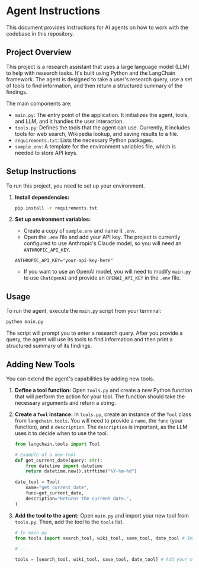 # Agent Instructions

This document provides instructions for AI agents on how to work with the codebase in this repository.

## Project Overview

This project is a research assistant that uses a large language model (LLM) to help with research tasks. It's built using Python and the LangChain framework. The agent is designed to take a user's research query, use a set of tools to find information, and then return a structured summary of the findings.

The main components are:
- `main.py`: The entry point of the application. It initializes the agent, tools, and LLM, and it handles the user interaction.
- `tools.py`: Defines the tools that the agent can use. Currently, it includes tools for web search, Wikipedia lookup, and saving results to a file.
- `requirements.txt`: Lists the necessary Python packages.
- `sample.env`: A template for the environment variables file, which is needed to store API keys.

## Setup Instructions

To run this project, you need to set up your environment.

1.  **Install dependencies:**
    ```bash
    pip install -r requirements.txt
    ```

2.  **Set up environment variables:**
    - Create a copy of `sample.env` and name it `.env`.
    - Open the `.env` file and add your API key. The project is currently configured to use Anthropic's Claude model, so you will need an `ANTHROPIC_API_KEY`.
    ```
    ANTHROPIC_API_KEY="your-api-key-here"
    ```
    - If you want to use an OpenAI model, you will need to modify `main.py` to use `ChatOpenAI` and provide an `OPENAI_API_KEY` in the `.env` file.

## Usage

To run the agent, execute the `main.py` script from your terminal:

```bash
python main.py
```

The script will prompt you to enter a research query. After you provide a query, the agent will use its tools to find information and then print a structured summary of its findings.

## Adding New Tools

You can extend the agent's capabilities by adding new tools.

1.  **Define a tool function:** Open `tools.py` and create a new Python function that will perform the action for your tool. The function should take the necessary arguments and return a string.

2.  **Create a `Tool` instance:** In `tools.py`, create an instance of the `Tool` class from `langchain.tools`. You will need to provide a `name`, the `func` (your function), and a `description`. The `description` is important, as the LLM uses it to decide when to use the tool.

    ```python
    from langchain.tools import Tool

    # Example of a new tool
    def get_current_date(query: str):
        from datetime import datetime
        return datetime.now().strftime("%Y-%m-%d")

    date_tool = Tool(
        name="get_current_date",
        func=get_current_date,
        description="Returns the current date.",
    )
    ```

3.  **Add the tool to the agent:** Open `main.py` and import your new tool from `tools.py`. Then, add the tool to the `tools` list.

    ```python
    # In main.py
    from tools import search_tool, wiki_tool, save_tool, date_tool # Import your new tool

    # ...

    tools = [search_tool, wiki_tool, save_tool, date_tool] # Add your new tool to the list
    ```
